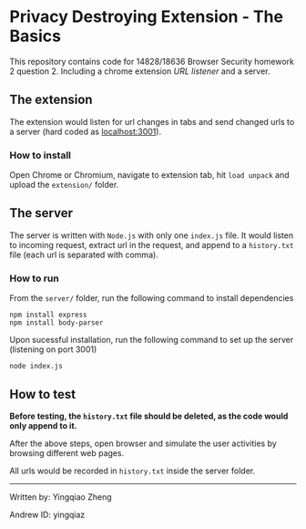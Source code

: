 Privacy Destroying Extension - The Basics
==

This repository contains code for 14828/18636 Browser Security homework 2 question 2. Including a chrome extension *URL listener* and a server.

## The extension

The extension would listen for url changes in tabs and send changed urls to a server (hard coded as [localhost:3001](http://localhost:3001/)). 

### How to install

Open Chrome or Chromium, navigate to extension tab, hit `load unpack` and upload the `extension/` folder. 

## The server

The server is written with `Node.js` with only one `index.js` file. It would listen to incoming request, extract url in the request, and append to a `history.txt` file (each url is separated with comma).


### How to run

From the `server/` folder, run the following command to install dependencies

    npm install express
    npm install body-parser

Upon sucessful installation, run the following command to set up the server (listening on port 3001)

    node index.js

## How to test

**Before testing, the `history.txt` file should be deleted, as the code would only append to it.**

After the above steps, open browser and simulate the user activities by browsing different web pages.

All urls would be recorded in `history.txt` inside the server folder.



---

Written by: Yingqiao Zheng

Andrew ID: yingqiaz